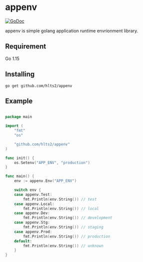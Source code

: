 # appenv

[![GoDoc](https://godoc.org/github.com/hlts2/appenv?status.svg)](http://godoc.org/github.com/hlts2/appenv)

appenv is simple golang application runtime envrionment library.

## Requirement

Go 1.15

## Installing

```
go get github.com/hlts2/appenv
```


## Example

```go

package main

import (
	"fmt"
	"os"

	"github.com/hlts2/appenv"
)

func init() {
	os.Setenv("APP_ENV", "production")
}

func main() {
	env := appenv.Env("APP_ENV")

	switch env {
	case appenv.Test:
		fmt.Println(env.String()) // test
	case appenv.Local:
		fmt.Println(env.String()) // local
	case appenv.Dev:
		fmt.Println(env.String()) // development
	case appenv.Stg:
		fmt.Println(env.String()) // staging
	case appenv.Prod:
		fmt.Println(env.String()) // production
	default:
		fmt.Println(env.String()) // unknown
	}
}
```
